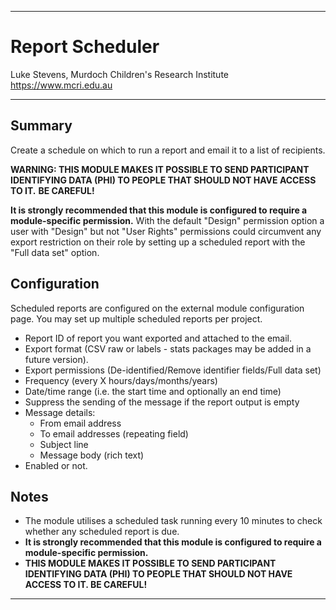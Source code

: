 ********************************************************************************
# Report Scheduler

Luke Stevens, Murdoch Children's Research Institute https://www.mcri.edu.au

********************************************************************************
## Summary

Create a schedule on which to run a report and email it to a list of recipients.

**WARNING: THIS MODULE MAKES IT POSSIBLE TO SEND PARTICIPANT IDENTIFYING DATA (PHI) TO PEOPLE THAT SHOULD NOT HAVE ACCESS TO IT.**
**BE CAREFUL!**

**It is strongly recommended that this module is configured to require a module-specific permission.**
With the default "Design" permission option a user with "Design" but not "User Rights" permissions could circumvent any export restriction on their role by setting up a scheduled report with the "Full data set" option.

## Configuration

Scheduled reports are configured on the external module configuration page. You may set up multiple scheduled reports per project.
- Report ID of report you want exported and attached to the email.
- Export format (CSV raw or labels - stats packages may be added in a future version).
- Export permissions (De-identified/Remove identifier fields/Full data set)
- Frequency (every X hours/days/months/years)
- Date/time range (i.e. the start time and optionally an end time)
- Suppress the sending of the message if the report output is empty
- Message details:
  - From email address
  - To email addresses (repeating field)
  - Subject line
  - Message body (rich text)
- Enabled or not.

## Notes

* The module utilises a scheduled task running every 10 minutes to check whether any scheduled report is due.
* **It is strongly recommended that this module is configured to require a module-specific permission.**
* **THIS MODULE MAKES IT POSSIBLE TO SEND PARTICIPANT IDENTIFYING DATA (PHI) TO PEOPLE THAT SHOULD NOT HAVE ACCESS TO IT. BE CAREFUL!**

********************************************************************************